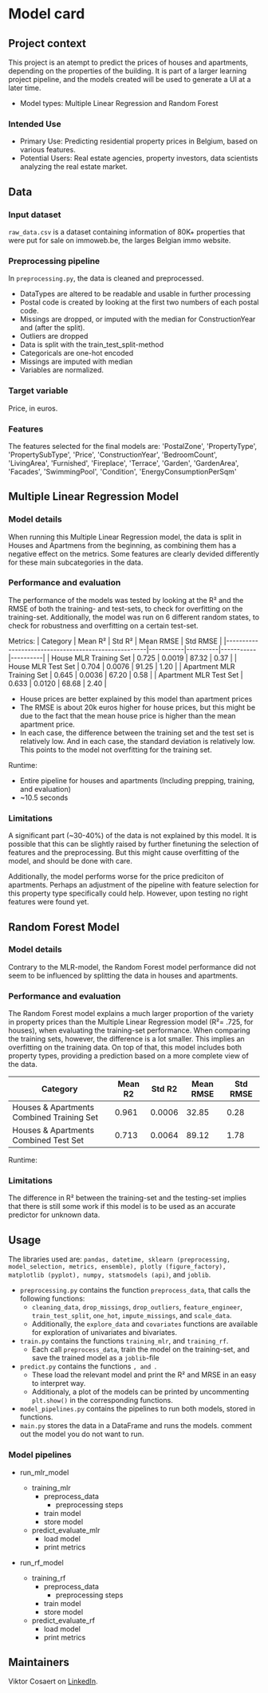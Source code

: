 # Model card

## Project context

This project is an atempt to predict the prices of houses and apartments, depending on the properties of the building. It is part of a larger learning project pipeline, and the models created will be used to generate a UI at a later time.

- Model types: Multiple Linear Regression and Random Forest

### Intended Use
- Primary Use: Predicting residential property prices in Belgium, based on various features.
- Potential Users: Real estate agencies, property investors, data scientists analyzing the real estate market.
## Data
### Input dataset 
`raw_data.csv` is a dataset containing information of 80K+ properties that were put for sale on immoweb.be, the larges Belgian immo website.

### Preprocessing pipeline
In `preprocessing.py`, the data is cleaned and preprocessed. 
- DataTypes are altered to be readable and usable in further processing
- Postal code is created by looking at the first two numbers of each postal code.
- Missings are dropped, or imputed with the median for ConstructionYear and  (after the split).
- Outliers are dropped
- Data is split with the train_test_split-method
- Categoricals are one-hot encoded
- Missings are imputed with median
- Variables are normalized.

### Target variable
Price, in euros.

### Features
The features selected for the final models are:
'PostalZone', 'PropertyType', 'PropertySubType', 'Price',
            'ConstructionYear', 'BedroomCount',
            'LivingArea', 'Furnished', 'Fireplace', 'Terrace',
            'Garden', 'GardenArea', 'Facades', 'SwimmingPool', 'Condition',
            'EnergyConsumptionPerSqm'

## Multiple Linear Regression Model

### Model details
When running this Multiple Linear Regression model, the data is split in Houses and Apartmens from the beginning, as combining them has a negative effect on the metrics. Some features are clearly devided differently for these main subcategories in the data.

### Performance and evaluation
The performance of the models was tested by looking at the R² and the RMSE of both the training- and test-sets, to check for overfitting on the training-set.
Additionally, the model was run on 6 different random states, to check for robustness and overfitting on a certain test-set.

Metrics:
| Category                                            | Mean R²   | Std R²   | Mean RMSE | Std RMSE |
|-----------------------------------------------------|-----------|----------|-----------|----------|
| House MLR Training Set                              | 0.725     | 0.0019   | 87.32     | 0.37     |
| House MLR Test Set                                  | 0.704     | 0.0076   | 91.25     | 1.20     |
| Apartment MLR Training Set                          | 0.645     | 0.0036   | 67.20     | 0.58     |
| Apartment MLR Test Set                              | 0.633     | 0.0120   | 68.68     | 2.40     |


- House prices are better explained by this model than apartment prices
- The RMSE is about 20k euros higher for house prices, but this might be due to the fact that the mean house price is higher than the mean apartment price.
- In each case, the difference between the training set and the test set is relatively low. And in each case, the standard deviation is relatively low. This points to the model not overfitting for the training set.

Runtime: 
- Entire pipeline for houses and apartments (Including prepping, training, and evaluation)
- ~10.5 seconds

### Limitations
A significant part (~30-40%) of the data is not explained by this model. It is possible that this can be slightly raised by further finetuning the selection of features and the preprocessing. But this might cause overfitting of the model, and should be done with care.

Additionally, the model performs worse for the price prediciton of apartments. Perhaps an adjustment of the pipeline with feature selection for this property type specifically could help. However, upon testing no right features were found yet.

## Random Forest Model

### Model details
Contrary to the MLR-model, the Random Forest model performance did not seem to be influenced by splitting the data in houses and apartments. 

### Performance and evaluation
The Random Forest model explains a much larger proportion of the variety in property prices than the Multiple Linear Regression model (R²= .725, for houses), when evaluating the training-set performance.
When comparing the training sets, however, the difference is a lot smaller. This implies an overfitting on the training data.
On top of that, this model includes both property types, providing a prediction based on a more complete view of the data.

| Category                                            | Mean R2   | Std R2   | Mean RMSE | Std RMSE |
|-----------------------------------------------------|-----------|----------|-----------|----------|
| Houses & Apartments Combined Training Set           | 0.961     | 0.0006   | 32.85     | 0.28     |
| Houses & Apartments Combined Test Set               | 0.713     | 0.0064   | 89.12     | 1.78     |

Runtime: 

### Limitations
The difference in R² between the training-set and the testing-set implies that there is still some work if this model is to be used as an accurate predictor for unknown data.

## Usage
The libraries used are:
 `pandas, datetime, sklearn (preprocessing, model_selection, metrics, ensemble), plotly (figure_factory), matplotlib (pyplot), numpy, statsmodels (api)`, and `joblib`.

- `preprocessing.py` contains the function `preprocess_data`, that calls the following functions: 
    - `cleaning_data`, `drop_missings`, `drop_outliers`, `feature_engineer`, `train_test_split`, `one_hot`, `impute_missings`, and `scale_data`. 
    - Additionally, the `explore_data` and `covariates` functions are available for exploration of univariates and bivariates.
- `train.py` contains the functions `training_mlr`, and `training_rf`. 
    - Each call `preprocess_data`, train the model on the training-set, and save the trained model as a `joblib`-file
- `predict.py` contains the functions ``, and ``. 
    - These load the relevant model and print the R² and MRSE in an easy to interpret way.
    - Additionaly, a plot of the models can be printed by uncommenting `plt.show()` in the corresponding functions.
- `model_pipelines.py` contains the pipelines to run both models, stored in functions.
- `main.py` stores the data in a DataFrame and runs the models. comment out the model you do not want to run.

### Model pipelines
- run_mlr_model
    - training_mlr
        - preprocess_data
            - preprocessing steps
        - train model
        - store model
    - predict_evaluate_mlr
        - load model
        - print metrics


- run_rf_model
    - training_rf
        - preprocess_data
            - preprocessing steps
        - train model
        - store model
    - predict_evaluate_rf
        - load model
        - print metrics

## Maintainers

Viktor Cosaert on [LinkedIn](https://www.linkedin.com/in/viktor-cosaert/).